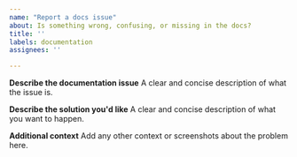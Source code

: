 ```yaml
---
name: "Report a docs issue"
about: Is something wrong, confusing, or missing in the docs?
title: ''
labels: documentation
assignees: ''

---
```


**Describe the documentation issue**
A clear and concise description of what the issue is.

**Describe the solution you'd like**
A clear and concise description of what you want to happen.

**Additional context**
Add any other context or screenshots about the problem here.
